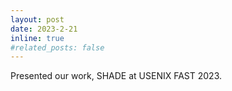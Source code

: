```yaml
---
layout: post
date: 2023-2-21
inline: true
#related_posts: false
---
```


Presented our work, SHADE at USENIX FAST 2023.
